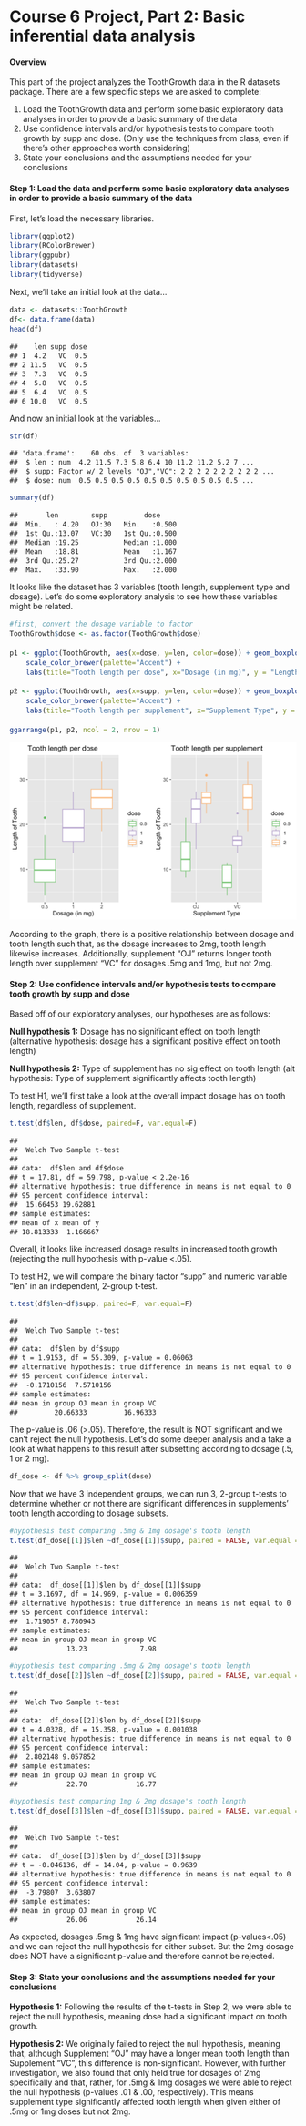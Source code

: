 Course 6 Project, Part 2: Basic inferential data analysis
================

#### Overview

This part of the project analyzes the ToothGrowth data in the R datasets
package. There are a few specific steps we are asked to complete:

1)  Load the ToothGrowth data and perform some basic exploratory data
    analyses in order to provide a basic summary of the data  
2)  Use confidence intervals and/or hypothesis tests to compare tooth
    growth by supp and dose. (Only use the techniques from class, even
    if there’s other approaches worth considering)  
3)  State your conclusions and the assumptions needed for your
    conclusions

#### **Step 1:** Load the data and perform some basic exploratory data analyses in order to provide a basic summary of the data

First, let’s load the necessary libraries.

``` r
library(ggplot2)
library(RColorBrewer)
library(ggpubr)
library(datasets)
library(tidyverse)
```

Next, we’ll take an initial look at the data…

``` r
data <- datasets::ToothGrowth
df<- data.frame(data)
head(df)
```

    ##    len supp dose
    ## 1  4.2   VC  0.5
    ## 2 11.5   VC  0.5
    ## 3  7.3   VC  0.5
    ## 4  5.8   VC  0.5
    ## 5  6.4   VC  0.5
    ## 6 10.0   VC  0.5

And now an initial look at the variables…

``` r
str(df)
```

    ## 'data.frame':    60 obs. of  3 variables:
    ##  $ len : num  4.2 11.5 7.3 5.8 6.4 10 11.2 11.2 5.2 7 ...
    ##  $ supp: Factor w/ 2 levels "OJ","VC": 2 2 2 2 2 2 2 2 2 2 ...
    ##  $ dose: num  0.5 0.5 0.5 0.5 0.5 0.5 0.5 0.5 0.5 0.5 ...

``` r
summary(df)
```

    ##       len        supp         dose      
    ##  Min.   : 4.20   OJ:30   Min.   :0.500  
    ##  1st Qu.:13.07   VC:30   1st Qu.:0.500  
    ##  Median :19.25           Median :1.000  
    ##  Mean   :18.81           Mean   :1.167  
    ##  3rd Qu.:25.27           3rd Qu.:2.000  
    ##  Max.   :33.90           Max.   :2.000

It looks like the dataset has 3 variables (tooth length, supplement type
and dosage). Let’s do some exploratory analysis to see how these
variables might be related.

``` r
#first, convert the dosage variable to factor
ToothGrowth$dose <- as.factor(ToothGrowth$dose)

p1 <- ggplot(ToothGrowth, aes(x=dose, y=len, color=dose)) + geom_boxplot() +
    scale_color_brewer(palette="Accent") +
    labs(title="Tooth length per dose", x="Dosage (in mg)", y = "Length of Tooth")

p2 <- ggplot(ToothGrowth, aes(x=supp, y=len, color=dose)) + geom_boxplot() +
    scale_color_brewer(palette="Accent") +
    labs(title="Tooth length per supplement", x="Supplement Type", y = "Length of Tooth")

ggarrange(p1, p2, ncol = 2, nrow = 1)
```

![](part2.png)

According to the graph, there is a positive relationship between dosage
and tooth length such that, as the dosage increases to 2mg, tooth length
likewise increases. Additionally, supplement “OJ” returns longer tooth
length over supplement “VC” for dosages .5mg and 1mg, but not 2mg.

#### **Step 2:** Use confidence intervals and/or hypothesis tests to compare tooth growth by supp and dose

Based off of our exploratory analyses, our hypotheses are as follows:

**Null hypothesis 1:** Dosage has no significant effect on tooth length
(alternative hypothesis: dosage has a significant positive effect on
tooth length)  

**Null hypothesis 2:** Type of supplement has no sig effect on tooth
length (alt hypothesis: Type of supplement significantly affects tooth
length)

To test H1, we’ll first take a look at the overall impact dosage has on
tooth length, regardless of supplement.

``` r
t.test(df$len, df$dose, paired=F, var.equal=F)
```

    ## 
    ##  Welch Two Sample t-test
    ## 
    ## data:  df$len and df$dose
    ## t = 17.81, df = 59.798, p-value < 2.2e-16
    ## alternative hypothesis: true difference in means is not equal to 0
    ## 95 percent confidence interval:
    ##  15.66453 19.62881
    ## sample estimates:
    ## mean of x mean of y 
    ## 18.813333  1.166667

Overall, it looks like increased dosage results in increased tooth
growth (rejecting the null hypothesis with p-value \<.05).

To test H2, we will compare the binary factor “supp” and numeric
variable “len” in an independent, 2-group t-test.

``` r
t.test(df$len~df$supp, paired=F, var.equal=F)
```

    ## 
    ##  Welch Two Sample t-test
    ## 
    ## data:  df$len by df$supp
    ## t = 1.9153, df = 55.309, p-value = 0.06063
    ## alternative hypothesis: true difference in means is not equal to 0
    ## 95 percent confidence interval:
    ##  -0.1710156  7.5710156
    ## sample estimates:
    ## mean in group OJ mean in group VC 
    ##         20.66333         16.96333

The p-value is .06 (\>.05). Therefore, the result is NOT significant and
we can’t reject the null hypothesis. Let’s do some deeper analysis and a
take a look at what happens to this result after subsetting according to
dosage (.5, 1 or 2 mg).

``` r
df_dose <- df %>% group_split(dose)
```

Now that we have 3 independent groups, we can run 3, 2-group t-tests to
determine whether or not there are significant differences in
supplements’ tooth length according to dosage subsets.

``` r
#hypothesis test comparing .5mg & 1mg dosage's tooth length 
t.test(df_dose[[1]]$len ~df_dose[[1]]$supp, paired = FALSE, var.equal = FALSE)
```

    ## 
    ##  Welch Two Sample t-test
    ## 
    ## data:  df_dose[[1]]$len by df_dose[[1]]$supp
    ## t = 3.1697, df = 14.969, p-value = 0.006359
    ## alternative hypothesis: true difference in means is not equal to 0
    ## 95 percent confidence interval:
    ##  1.719057 8.780943
    ## sample estimates:
    ## mean in group OJ mean in group VC 
    ##            13.23             7.98

``` r
#hypothesis test comparing .5mg & 2mg dosage's tooth length 
t.test(df_dose[[2]]$len ~df_dose[[2]]$supp, paired = FALSE, var.equal = FALSE)
```

    ## 
    ##  Welch Two Sample t-test
    ## 
    ## data:  df_dose[[2]]$len by df_dose[[2]]$supp
    ## t = 4.0328, df = 15.358, p-value = 0.001038
    ## alternative hypothesis: true difference in means is not equal to 0
    ## 95 percent confidence interval:
    ##  2.802148 9.057852
    ## sample estimates:
    ## mean in group OJ mean in group VC 
    ##            22.70            16.77

``` r
#hypothesis test comparing 1mg & 2mg dosage's tooth length 
t.test(df_dose[[3]]$len ~df_dose[[3]]$supp, paired = FALSE, var.equal = FALSE)
```

    ## 
    ##  Welch Two Sample t-test
    ## 
    ## data:  df_dose[[3]]$len by df_dose[[3]]$supp
    ## t = -0.046136, df = 14.04, p-value = 0.9639
    ## alternative hypothesis: true difference in means is not equal to 0
    ## 95 percent confidence interval:
    ##  -3.79807  3.63807
    ## sample estimates:
    ## mean in group OJ mean in group VC 
    ##            26.06            26.14

As expected, dosages .5mg & 1mg have significant impact (p-values\<.05)
and we can reject the null hypothesis for either subset. But the 2mg
dosage does NOT have a significant p-value and therefore cannot be
rejected.

#### **Step 3:** State your conclusions and the assumptions needed for your conclusions

**Hypothesis 1:** Following the results of the t-tests in Step 2, we
were able to reject the null hypothesis, meaning dose had a significant
impact on tooth growth.

**Hypothesis 2:** We originally failed to reject the null hypothesis,
meaning that, although Supplement “OJ” may have a longer mean tooth
length than Supplement “VC”, this difference is non-significant.
However, with further investigation, we also found that only held true
for dosages of 2mg specifically and that, rather, for .5mg & 1mg dosages
we were able to reject the null hypothesis (p-values .01 & .00,
respectively). This means supplement type significantly affected tooth
length when given either of .5mg or 1mg doses but not 2mg.
